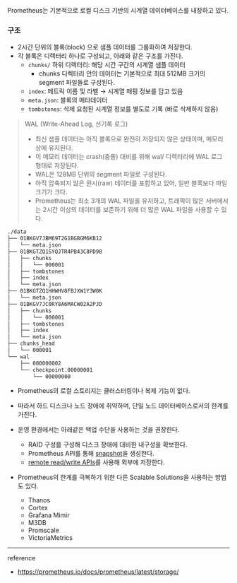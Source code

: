 Prometheus는 기본적으로 로컬 디스크 기반의 시계열 데이터베이스를 내장하고 있다.

### 구조

- 2시간 단위의 블록(block) 으로 샘플 데이터를 그룹화하여 저장한다.
- 각 블록은 디렉터리 하나로 구성되고, 아래와 같은 구조를 가진다.
  - `chunks/` 하위 디렉터리: 해당 시간 구간의 시계열 샘플 데이터
    - chunks 디렉터리 안의 데이터는 기본적으로 최대 512MB 크기의 segment 파일들로 구성된다.
  - `index`: 메트릭 이름 및 라벨 → 시계열 매핑 정보를 담고 있음
  - `meta.json`: 블록의 메타데이터
  - `tombstones`: 삭제 요청된 시계열 정보를 별도로 기록 (바로 삭제하지 않음)

> WAL (Write-Ahead Log, 선기록 로그)<br/>
>
> - 최신 샘플 데이터는 아직 블록으로 완전히 저장되지 않은 상태이며, 메모리 상에 유지된다.
> - 이 메모리 데이터는 crash(충돌) 대비를 위해 wal/ 디렉터리에 WAL 로그 형태로 저장된다.
> - WAL은 128MB 단위의 segment 파일로 구성된다.
> - 아직 압축되지 않은 원시(raw) 데이터를 포함하고 있어, 일반 블록보다 파일 크기가 크다.
> - Prometheus는 최소 3개의 WAL 파일을 유지하고, 트래픽이 많은 서버에서는 2시간 이상의 데이터를 보존하기 위해 더 많은 WAL 파일을 사용할 수 있다.

```bash
./data
├── 01BKGV7JBM69T2G1BGBGM6KB12
│   └── meta.json
├── 01BKGTZQ1SYQJTR4PB43C8PD98
│   ├── chunks
│   │   └── 000001
│   ├── tombstones
│   ├── index
│   └── meta.json
├── 01BKGTZQ1HHWHV8FBJXW1Y3W0K
│   └── meta.json
├── 01BKGV7JC0RY8A6MACW02A2PJD
│   ├── chunks
│   │   └── 000001
│   ├── tombstones
│   ├── index
│   └── meta.json
├── chunks_head
│   └── 000001
└── wal
    ├── 000000002
    └── checkpoint.00000001
        └── 00000000
```

- Prometheus의 로컬 스토리지는 클러스터링이나 복제 기능이 없다.
- 따라서 하드 디스크나 노드 장애에 취약하며, 단일 노드 데이터베이스로서의 한계를 가진다.
- 운영 환경에서는 아래같은 백업 수단을 사용하는 것을 권장한다.
  - RAID 구성를 구성해 디스크 장애에 대비한 내구성을 확보한다.
  - Prometheus API를 통해 [snapshot](https://prometheus.io/docs/prometheus/latest/querying/api/#snapshot)을 생성한다.
  - [remote read/write APIs](https://prometheus.io/docs/operating/integrations/#remote-endpoints-and-storage)를 사용해 외부에 저장한다.

- Prometheus의 한계를 극복하기 위한 다른 Scalable Solutions을 사용하는 방법도 있다.
  - Thanos
  - Cortex
  - Grafana Mimir
  - M3DB
  - Promscale
  - VictoriaMetrics

---
reference

- <https://prometheus.io/docs/prometheus/latest/storage/>

